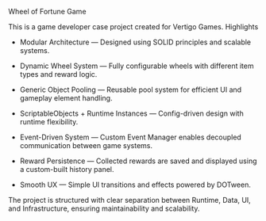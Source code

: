 Wheel of Fortune Game

This is a game developer case project created for Vertigo Games.
Highlights
- Modular Architecture — Designed using SOLID principles and scalable systems.

- Dynamic Wheel System — Fully configurable wheels with different item types and reward logic.

- Generic Object Pooling — Reusable pool system for efficient UI and gameplay element handling.

- ScriptableObjects + Runtime Instances — Config-driven design with runtime flexibility.

- Event-Driven System — Custom Event Manager enables decoupled communication between game systems.

- Reward Persistence — Collected rewards are saved and displayed using a custom-built history panel.

- Smooth UX — Simple UI transitions and effects powered by DOTween.

The project is structured with clear separation between Runtime, Data, UI, and Infrastructure, ensuring maintainability and scalability.
